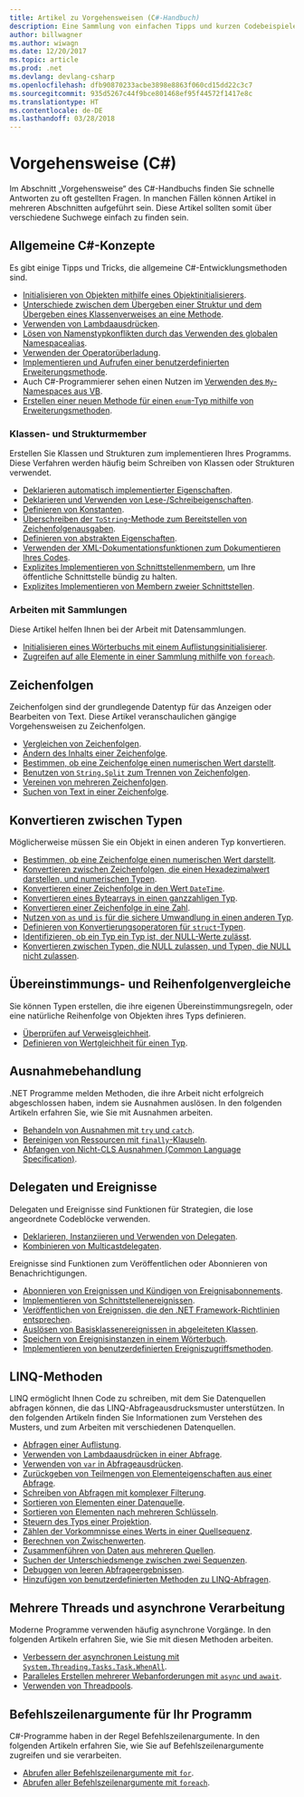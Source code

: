 ```yaml
---
title: Artikel zu Vorgehensweisen (C#-Handbuch)
description: Eine Sammlung von einfachen Tipps und kurzen Codebeispielen
author: billwagner
ms.author: wiwagn
ms.date: 12/20/2017
ms.topic: article
ms.prod: .net
ms.devlang: devlang-csharp
ms.openlocfilehash: dfb90870233acbe3898e8863f060cd15dd22c3c7
ms.sourcegitcommit: 935d5267c44f9bce801468ef95f44572f1417e8c
ms.translationtype: HT
ms.contentlocale: de-DE
ms.lasthandoff: 03/28/2018
---
```

# <a name="how-to-c"></a>Vorgehensweise (C#)

Im Abschnitt „Vorgehensweise“ des C#-Handbuchs finden Sie schnelle Antworten zu oft gestellten Fragen. In manchen Fällen können Artikel in mehreren Abschnitten aufgeführt sein. Diese Artikel sollten somit über verschiedene Suchwege einfach zu finden sein. 

## <a name="general-c-concepts"></a>Allgemeine C#-Konzepte

Es gibt einige Tipps und Tricks, die allgemeine C#-Entwicklungsmethoden sind.

- [Initialisieren von Objekten mithilfe eines Objektinitialisierers](../programming-guide/classes-and-structs/how-to-initialize-objects-by-using-an-object-initializer.md).
- [Unterschiede zwischen dem Übergeben einer Struktur und dem Übergeben eines Klassenverweises an eine Methode](../programming-guide/classes-and-structs/how-to-know-the-difference-passing-a-struct-and-passing-a-class-to-a-method.md).
- [Verwenden von Lambdaausdrücken](../programming-guide/statements-expressions-operators/how-to-use-lambda-expressions-outside-linq.md).
- [Lösen von Namenstypkonflikten durch das Verwenden des globalen Namespacealias](../programming-guide/namespaces/how-to-use-the-global-namespace-alias.md).
- [Verwenden der Operatorüberladung](../programming-guide/statements-expressions-operators/how-to-use-operator-overloading-to-create-a-complex-number-class.md).
- [Implementieren und Aufrufen einer benutzerdefinierten Erweiterungsmethode](../programming-guide/classes-and-structs/how-to-implement-and-call-a-custom-extension-method.md).
- Auch C#-Programmierer sehen einen Nutzen im [Verwenden des `My`-Namespaces aus VB](../programming-guide/namespaces/how-to-use-the-my-namespace.md).
- [Erstellen einer neuen Methode für einen `enum`-Typ mithilfe von Erweiterungsmethoden](../programming-guide/classes-and-structs/how-to-create-a-new-method-for-an-enumeration.md).

### <a name="class-and-struct-members"></a>Klassen- und Strukturmember

Erstellen Sie Klassen und Strukturen zum implementieren Ihres Programms. Diese Verfahren werden häufig beim Schreiben von Klassen oder Strukturen verwendet.

- [Deklarieren automatisch implementierter Eigenschaften](../programming-guide/classes-and-structs/how-to-implement-a-lightweight-class-with-auto-implemented-properties.md).
- [Deklarieren und Verwenden von Lese-/Schreibeigenschaften](../programming-guide/classes-and-structs/how-to-declare-and-use-read-write-properties.md).
- [Definieren von Konstanten](../programming-guide/classes-and-structs/how-to-define-constants.md).
- [Überschreiben der `ToString`-Methode zum Bereitstellen von Zeichenfolgenausgaben](../programming-guide/classes-and-structs/how-to-override-the-tostring-method.md).
- [Definieren von abstrakten Eigenschaften](../programming-guide/classes-and-structs/how-to-define-abstract-properties.md).
- [Verwenden der XML-Dokumentationsfunktionen zum Dokumentieren Ihres Codes](../programming-guide/xmldoc/how-to-use-the-xml-documentation-features.md).
- [Explizites Implementieren von Schnittstellenmembern](../programming-guide/interfaces/how-to-explicitly-implement-interface-members.md), um Ihre öffentliche Schnittstelle bündig zu halten.
- [Explizites Implementieren von Membern zweier Schnittstellen](../programming-guide/interfaces/how-to-explicitly-implement-members-of-two-interfaces.md).

### <a name="working-with-collections"></a>Arbeiten mit Sammlungen

Diese Artikel helfen Ihnen bei der Arbeit mit Datensammlungen.

- [Initialisieren eines Wörterbuchs mit einem Auflistungsinitialisierer](../programming-guide/classes-and-structs/how-to-initialize-a-dictionary-with-a-collection-initializer.md).
- [Zugreifen auf alle Elemente in einer Sammlung mithilfe von `foreach`](../programming-guide/classes-and-structs/how-to-access-a-collection-class-with-foreach.md).

## <a name="strings"></a>Zeichenfolgen

Zeichenfolgen sind der grundlegende Datentyp für das Anzeigen oder Bearbeiten von Text. Diese Artikel veranschaulichen gängige Vorgehensweisen zu Zeichenfolgen.

- [Vergleichen von Zeichenfolgen](compare-strings.md).
- [Ändern des Inhalts einer Zeichenfolge](modify-string-contents.md).
- [Bestimmen, ob eine Zeichenfolge einen numerischen Wert darstellt](../programming-guide/strings/how-to-determine-whether-a-string-represents-a-numeric-value.md).
- [Benutzen von `String.Split` zum Trennen von Zeichenfolgen](parse-strings-using-split.md).
- [Vereinen von mehreren Zeichenfolgen](concatenate-multiple-strings.md).
- [Suchen von Text in einer Zeichenfolge](search-strings.md).

## <a name="convert-between-types"></a>Konvertieren zwischen Typen

Möglicherweise müssen Sie ein Objekt in einen anderen Typ konvertieren.

- [Bestimmen, ob eine Zeichenfolge einen numerischen Wert darstellt](../programming-guide/strings/how-to-determine-whether-a-string-represents-a-numeric-value.md).
- [Konvertieren zwischen Zeichenfolgen, die einen Hexadezimalwert darstellen, und numerischen Typen](../programming-guide/types/how-to-convert-between-hexadecimal-strings-and-numeric-types.md).
- [Konvertieren einer Zeichenfolge in den Wert `DateTime`](../../standard/base-types/parsing-datetime.md).
- [Konvertieren eines Bytearrays in einen ganzzahligen Typ](../programming-guide/types/how-to-convert-a-byte-array-to-an-int.md).
- [Konvertieren einer Zeichenfolge in eine Zahl](../programming-guide/types/how-to-convert-a-string-to-a-number.md).
- [Nutzen von `as` und `is` für die sichere Umwandlung in einen anderen Typ](../programming-guide/types/how-to-safely-cast-by-using-as-and-is-operators.md).
- [Definieren von Konvertierungsoperatoren für `struct`-Typen](../programming-guide/statements-expressions-operators/how-to-implement-user-defined-conversions-between-structs.md).
- [Identifizieren, ob ein Typ ein Typ ist, der NULL-Werte zulässt](../programming-guide/nullable-types/how-to-identify-a-nullable-type.md).
- [Konvertieren zwischen Typen, die NULL zulassen, und Typen, die NULL nicht zulassen](../programming-guide/nullable-types/how-to-safely-cast-from-bool-to-bool.md).

## <a name="equality-and-ordering-comparisons"></a>Übereinstimmungs- und Reihenfolgenvergleiche

Sie können Typen erstellen, die ihre eigenen Übereinstimmungsregeln, oder eine natürliche Reihenfolge von Objekten ihres Typs definieren.

- [Überprüfen auf Verweisgleichheit](../programming-guide/statements-expressions-operators/how-to-test-for-reference-equality-identity.md).
- [Definieren von Wertgleichheit für einen Typ](../programming-guide/statements-expressions-operators/how-to-define-value-equality-for-a-type.md).

## <a name="exception-handling"></a>Ausnahmebehandlung

.NET Programme melden Methoden, die ihre Arbeit nicht erfolgreich abgeschlossen haben, indem sie Ausnahmen auslösen. In den folgenden Artikeln erfahren Sie, wie Sie mit Ausnahmen arbeiten.

- [Behandeln von Ausnahmen mit `try` und `catch`](../programming-guide/exceptions/how-to-handle-an-exception-using-try-catch.md).
- [Bereinigen von Ressourcen mit `finally`-Klauseln](../programming-guide/exceptions/how-to-execute-cleanup-code-using-finally.md).
- [Abfangen von Nicht-CLS Ausnahmen (Common Language Specification)](../programming-guide/exceptions/how-to-catch-a-non-cls-exception.md).

## <a name="delegates-and-events"></a>Delegaten und Ereignisse

Delegaten und Ereignisse sind Funktionen für Strategien, die lose angeordnete Codeblöcke verwenden.

- [Deklarieren, Instanziieren und Verwenden von Delegaten](../programming-guide/delegates/how-to-declare-instantiate-and-use-a-delegate.md).
- [Kombinieren von Multicastdelegaten](../programming-guide/delegates/how-to-combine-delegates-multicast-delegates.md).

Ereignisse sind Funktionen zum Veröffentlichen oder Abonnieren von Benachrichtigungen.

- [Abonnieren von Ereignissen und Kündigen von Ereignisabonnements](../programming-guide/events/how-to-subscribe-to-and-unsubscribe-from-events.md).
- [Implementieren von Schnittstellenereignissen](../programming-guide/events/how-to-implement-interface-events.md).
- [Veröffentlichen von Ereignissen, die den .NET Framework-Richtlinien entsprechen](../programming-guide/events/how-to-publish-events-that-conform-to-net-framework-guidelines.md).
- [Auslösen von Basisklassenereignissen in abgeleiteten Klassen](../programming-guide/events/how-to-raise-base-class-events-in-derived-classes.md).
- [Speichern von Ereignisinstanzen in einem Wörterbuch](../programming-guide/events/how-to-use-a-dictionary-to-store-event-instances.md).
- [Implementieren von benutzerdefinierten Ereigniszugriffsmethoden](../programming-guide/events/how-to-implement-custom-event-accessors.md).

## <a name="linq-practices"></a>LINQ-Methoden

LINQ ermöglicht Ihnen Code zu schreiben, mit dem Sie Datenquellen abfragen können, die das LINQ-Abfrageausdrucksmuster unterstützen. In den folgenden Artikeln finden Sie Informationen zum Verstehen des Musters, und zum Arbeiten mit verschiedenen Datenquellen.

- [Abfragen einer Auflistung](../programming-guide/concepts/linq/how-to-query-an-arraylist-with-linq.md).
- [Verwenden von Lambdaausdrücken in einer Abfrage](../programming-guide/statements-expressions-operators/how-to-use-lambda-expressions-in-a-query.md).
- [Verwenden von `var` in Abfrageausdrücken](../programming-guide/classes-and-structs/how-to-use-implicitly-typed-local-variables-and-arrays-in-a-query-expression.md).
- [Zurückgeben von Teilmengen von Elementeigenschaften aus einer Abfrage](../programming-guide/classes-and-structs/how-to-return-subsets-of-element-properties-in-a-query.md).
- [Schreiben von Abfragen mit komplexer Filterung](../programming-guide/concepts/linq/how-to-write-queries-with-complex-filtering.md).
- [Sortieren von Elementen einer Datenquelle](../programming-guide/concepts/linq/how-to-sort-elements.md).
- [Sortieren von Elementen nach mehreren Schlüsseln](../programming-guide/concepts/linq/how-to-sort-elements-on-multiple-keys.md).
- [Steuern des Typs einer Projektion](../programming-guide/concepts/linq/how-to-control-the-type-of-a-projection.md).
- [Zählen der Vorkommnisse eines Werts in einer Quellsequenz](../programming-guide/concepts/linq/how-to-count-occurrences-of-a-word-in-a-string-linq.md).
- [Berechnen von Zwischenwerten](../programming-guide/concepts/linq/how-to-calculate-intermediate-values.md).
- [Zusammenführen von Daten aus mehreren Quellen](../programming-guide/concepts/linq/how-to-populate-object-collections-from-multiple-sources-linq.md).
- [Suchen der Unterschiedsmenge zwischen zwei Sequenzen](../programming-guide/concepts/linq/how-to-find-the-set-difference-between-two-lists-linq.md).
- [Debuggen von leeren Abfrageergebnissen](../programming-guide/concepts/linq/how-to-debug-empty-query-results-sets.md).
- [Hinzufügen von benutzerdefinierten Methoden zu LINQ-Abfragen](../programming-guide/concepts/linq/how-to-add-custom-methods-for-linq-queries.md).

## <a name="multiple-threads-and-async-processing"></a>Mehrere Threads und asynchrone Verarbeitung

Moderne Programme verwenden häufig asynchrone Vorgänge. In den folgenden Artikeln erfahren Sie, wie Sie mit diesen Methoden arbeiten.

- [Verbessern der asynchronen Leistung mit `System.Threading.Tasks.Task.WhenAll`](../programming-guide/concepts/async/how-to-extend-the-async-walkthrough-by-using-task-whenall.md).
- [Paralleles Erstellen mehrerer Webanforderungen mit `async` und `await`](../programming-guide/concepts/async/how-to-make-multiple-web-requests-in-parallel-by-using-async-and-await.md).
- [Verwenden von Threadpools](../programming-guide/concepts/threading/how-to-use-a-thread-pool.md).

## <a name="command-line-args-to-your-program"></a>Befehlszeilenargumente für Ihr Programm

C#-Programme haben in der Regel Befehlszeilenargumente. In den folgenden Artikeln erfahren Sie, wie Sie auf Befehlszeilenargumente zugreifen und sie verarbeiten.

- [Abrufen aller Befehlszeilenargumente mit `for`](../programming-guide/main-and-command-args/how-to-display-command-line-arguments.md).
- [Abrufen aller Befehlszeilenargumente mit `foreach`](../programming-guide/main-and-command-args/how-to-access-command-line-arguments-using-foreach.md).
